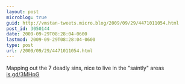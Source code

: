```yaml
---
layout: post
microblog: true
guid: http://vmstan-tweets.micro.blog/2009/09/29/4471011054.html
post_id: 3050144
date: 2009-09-29T08:28:04-0600
lastmod: 2009-09-29T08:28:04-0600
type: post
url: /2009/09/29/4471011054.html
---
```

Mapping out the 7 deadly sins, nice to live in the "saintly" areas [is.gd/3MHpG](http://is.gd/3MHpG)
